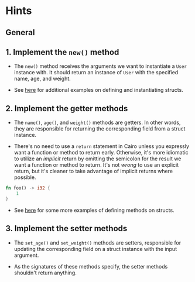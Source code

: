# Hints

## General

## 1. Implement the `new()` method

- The `new()` method receives the arguments we want to instantiate a `User` instance with. It should return an instance of `User` with the specified name, age, and weight.

- See [here](https://book.cairo-lang.org/ch05-01-defining-and-instantiating-structs.html) for additional examples on defining and instantiating structs.

## 2. Implement the getter methods

- The `name()`, `age()`, and `weight()` methods are getters. In other words, they are responsible for returning the corresponding field from a struct instance.

- There's no need to use a `return` statement in Cairo unless you expressly want a function or method to return early. Otherwise, it's more idiomatic to utilize an _implicit_ return by omitting the semicolon for the result we want a function or method to return. It's not _wrong_ to use an explicit return, but it's cleaner to take advantage of implicit returns where possible.

```rust
fn foo() -> i32 {
    1
}
```

- See [here](https://book.cairo-lang.org/ch05-03-method-syntax.html) for some more examples of defining methods on structs.

## 3. Implement the setter methods

- The `set_age()` and `set_weight()` methods are setters, responsible for updating the corresponding field on a struct instance with the input argument.

- As the signatures of these methods specify, the setter methods shouldn't return anything.